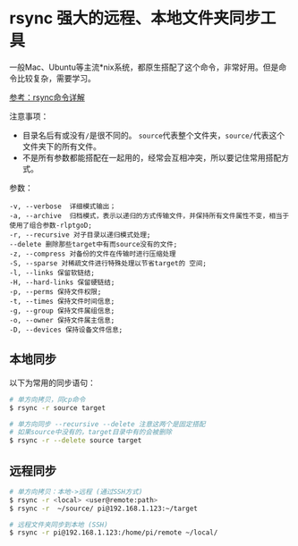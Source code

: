 # rsync 强大的远程、本地文件夹同步工具

一般Mac、Ubuntu等主流*nix系统，都原生搭配了这个命令，非常好用。但是命令比较复杂，需要学习。

[参考：rsync命令详解](http://coolnull.com/1899.html)

注意事项：
- 目录名后有或没有`/`是很不同的。
`source`代表整个文件夹，`source/`代表这个文件夹下的所有文件。
- 不是所有参数都能搭配在一起用的，经常会互相冲突，所以要记住常用搭配方式。

参数：
```
-v, --verbose  详细模式输出；
-a, --archive  归档模式，表示以递归的方式传输文件，并保持所有文件属性不变，相当于使用了组合参数-rlptgoD;
-r, --recursive 对子目录以递归模式处理;
--delete 删除那些target中有而source没有的文件;
-z, --compress 对备份的文件在传输时进行压缩处理
-S, --sparse 对稀疏文件进行特殊处理以节省target的 空间;
-l, --links 保留软链结;
-H, --hard-links 保留硬链结;
-p, --perms 保持文件权限;
-t, --times 保持文件时间信息;
-g, --group 保持文件属组信息;
-o, --owner 保持文件属主信息;
-D, --devices 保持设备文件信息;
```

## 本地同步
以下为常用的同步语句：
```sh
# 单方向拷贝，同cp命令
$ rsync -r source target

# 单方向同步 --recursive --delete 注意这两个是固定搭配
# 如果source中没有的，target目录中有的会被删除
$ rsync -r --delete source target
```


## 远程同步

```sh
# 单方向拷贝：本地->远程 (通过SSH方式)
$ rsync -r <local> <user@remote:path>
$ rsync -r  ~/source/ pi@192.168.1.123:~/target

# 远程文件夹同步到本地 (SSH)
$ rsync -r pi@192.168.1.123:/home/pi/remote ~/local/
```